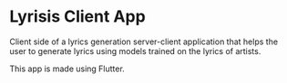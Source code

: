 # Lyrisis Client App

Client side of a lyrics generation server-client application that helps the user to generate
lyrics using models trained on the lyrics of artists.

This app is made using Flutter.

